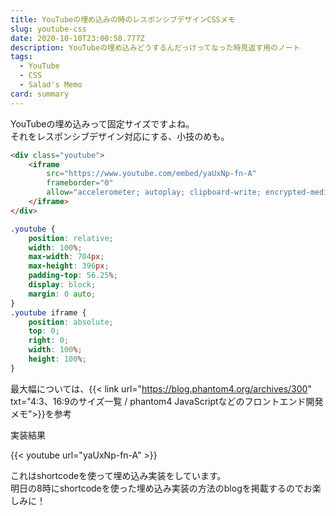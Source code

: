 ```yaml
---
title: YouTubeの埋め込みの時のレスポンシブデザインCSSメモ
slug: youtube-css
date: 2020-10-10T23:00:58.777Z
description: YouTubeの埋め込みどうするんだっけってなった時見返す用のノート
tags:
  - YouTube
  - CSS
  - Salad's Memo
card: summary
---
```

YouTubeの埋め込みって固定サイズですよね。  
それをレスポンシブデザイン対応にする、小技のめも。
```html
<div class="youtube">
    <iframe
        src="https://www.youtube.com/embed/yaUxNp-fn-A"
        frameborder="0"
        allow="accelerometer; autoplay; clipboard-write; encrypted-media; gyroscope; picture-in-picture" allowfullscreen>
    </iframe>
</div>
```

```css
.youtube {
    position: relative;
    width: 100%;
    max-width: 704px;
    max-height: 396px;
    padding-top: 56.25%;
    display: block;
    margin: 0 auto;
}
.youtube iframe {
    position: absolute;
    top: 0;
    right: 0;
    width: 100%;
    height: 100%;
}
```

最大幅については、{{< link url="https://blog.phantom4.org/archives/300" txt="4:3、16:9のサイズ一覧 / phantom4 JavaScriptなどのフロントエンド開発メモ">}}を参考

実装結果

{{< youtube url="yaUxNp-fn-A" >}}

これはshortcodeを使って埋め込み実装をしています。  
明日の8時にshortcodeを使った埋め込み実装の方法のblogを掲載するのでお楽しみに！